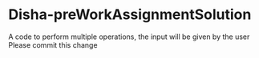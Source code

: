 # Disha-preWorkAssignmentSolution
A code to perform multiple operations, the input will be given by the user
Please commit this change